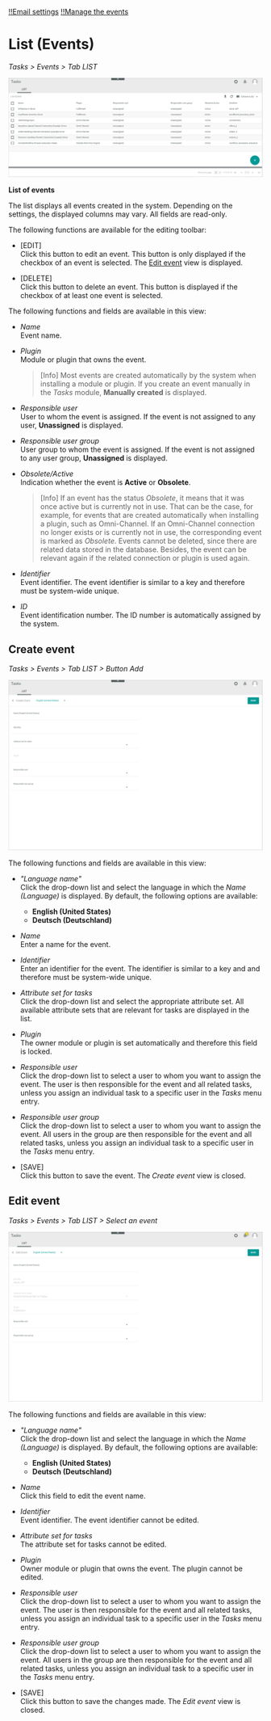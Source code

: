 [!!Email settings](../UserInterface/02d_EmailSettings.md)
[!!Manage the events](../Operation/01_ManageEvents.md)

# List (Events)

*Tasks > Events > Tab LIST*

![List of events](../../Assets/Screenshots/Tasks/Events/ListEvents.png "[List of events]")

**List of events**

The list displays all events created in the system. Depending on the settings, the displayed columns may vary. All fields are read-only.

The following functions are available for the editing toolbar:

- [EDIT]  
    Click this button to edit an event. This button is only displayed if the checkbox of an event is selected. The [Edit event](#edit-event) view is displayed.

- [DELETE]  
    Click this button to delete an event. This button is displayed if the checkbox of at least one event is selected.

The following functions and fields are available in this view:

- *Name*  
    Event name.

- *Plugin*  
    Module or plugin that owns the event. 
    
    > [Info] Most events are created automatically by the system when installing a module or plugin. If you create an event manually in the *Tasks* module, **Manually created** is displayed.

- *Responsible user*  
    User to whom the event is assigned. If the event is not assigned to any user, **Unassigned** is displayed.

- *Responsible user group*  
    User group to whom the event is assigned. If the event is not assigned to any user group, **Unassigned** is displayed.

- *Obsolete/Active*  
    Indication whether the event is **Active** or **Obsolete**. 

    > [Info] If an event has the status *Obsolete*, it means that it was once active but is currently not in use. That can be the case, for example, for events that are created automatically when installing a plugin, such as Omni-Channel. If an Omni-Channel connection no longer exists or is currently not in use, the corresponding event is marked as *Obsolete*. Events cannot be deleted, since there are related data stored in the database. Besides, the event can be relevant again if the related connection or plugin is used again.  

- *Identifier*  
    Event identifier. The event identifier is similar to a key and therefore must be system-wide unique.

- *ID*  
    Event identification number. The ID number is automatically assigned by the system.



## Create event

*Tasks > Events > Tab LIST > Button Add*

![Create event](../../Assets/Screenshots/Tasks/Events/CreateEvent.png "[Create event]")

The following functions and fields are available in this view:

- *"Language name"*  
    Click the drop-down list and select the language in which the *Name (Language)* is displayed. By default, the following options are available:

    - **English (United States)**
    - **Deutsch (Deutschland)**

- *Name*  
    Enter a name for the event.

- *Identifier*  
    Enter an identifier for the event. The identifier is similar to a key and and therefore must be system-wide unique.

- *Attribute set for tasks*  
    Click the drop-down list and select the appropriate attribute set. All available attribute sets that are relevant for tasks are displayed in the list.

- *Plugin*  
    The owner module or plugin is set automatically and therefore this field is locked. 

- *Responsible user*  
    Click the drop-down list to select a user to whom you want to assign the event. The user is then responsible for the event and all related tasks, unless you assign an individual task to a specific user in the *Tasks* menu entry.

- *Responsible user group*  
    Click the drop-down list to select a user to whom you want to assign the event. All users in the group are then responsible for the event and all related tasks, unless you assign an individual task to a specific user in the *Tasks* menu entry.

- [SAVE]  
    Click this button to save the event. The *Create event* view is closed.



## Edit event

*Tasks > Events > Tab LIST > Select an event*

![List of events](../../Assets/Screenshots/Tasks/Events/EditEvent.png "[List of events]")

The following functions and fields are available in this view:

- *"Language name"*  
    Click the drop-down list and select the language in which the *Name (Language)* is displayed. By default, the following options are available:

    - **English (United States)**
    - **Deutsch (Deutschland)**

- *Name*  
    Click this field to edit the event name.

- *Identifier*  
    Event identifier. The event identifier cannot be edited.

- *Attribute set for tasks*  
    The attribute set for tasks cannot be edited. 

- *Plugin*  
    Owner module or plugin that owns the event. The plugin cannot be edited. 

- *Responsible user*  
    Click the drop-down list to select a user to whom you want to assign the event. The user is then responsible for the event and all related tasks, unless you assign an individual task to a specific user in the *Tasks* menu entry.

- *Responsible user group*  
    Click the drop-down list to select a user to whom you want to assign the event. All users in the group are then responsible for the event and all related tasks, unless you assign an individual task to a specific user in the *Tasks* menu entry.

- [SAVE]  
    Click this button to save the changes made. The *Edit event* view is closed.

